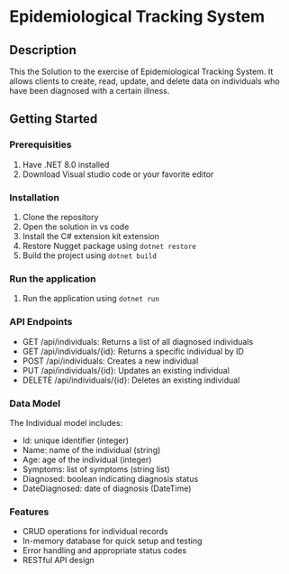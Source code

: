 # Epidemiological Tracking System

## Description 
This the Solution to the exercise of Epidemiological Tracking System. It allows clients to create, read, update, and delete data on individuals who have been diagnosed with a certain illness.

## Getting Started 

### Prerequisities 
1. Have .NET 8.0 installed
2. Download Visual studio code or your favorite editor

### Installation 
1. Clone the repository
2. Open the solution in vs code
3. Install the C# extension kit extension
4. Restore Nugget package using `dotnet restore`
5. Build the project using `dotnet build`

### Run the application 
1. Run the application using `dotnet run`

### API Endpoints

- GET /api/individuals: Returns a list of all diagnosed individuals
- GET /api/individuals/{id}: Returns a specific individual by ID
- POST /api/individuals: Creates a new individual
- PUT /api/individuals/{id}: Updates an existing individual
- DELETE /api/individuals/{id}: Deletes an existing individual

### Data Model
The Individual model includes:

- Id: unique identifier (integer)
- Name: name of the individual (string)
- Age: age of the individual (integer)
- Symptoms: list of symptoms (string list)
- Diagnosed: boolean indicating diagnosis status
- DateDiagnosed: date of diagnosis (DateTime)

### Features

- CRUD operations for individual records
- In-memory database for quick setup and testing
- Error handling and appropriate status codes
- RESTful API design

